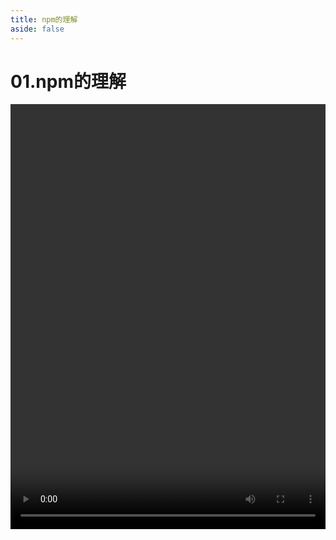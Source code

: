 ```yaml
---
title: npm的理解
aside: false
---
```


# 01.npm的理解

<video autoplay src="http://qn.chinavanes.com/nodejs/module-30/01.npm的理解.mp4" controls controlsList="nodownload" width="100%" height="680"/>

